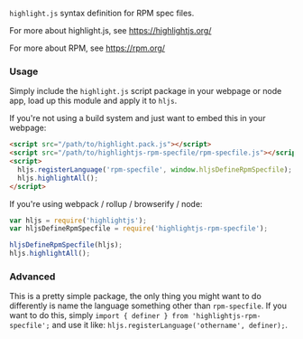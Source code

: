 `highlight.js` syntax definition for RPM spec files.

For more about highlight.js, see https://highlightjs.org/

For more about RPM, see https://rpm.org/

### Usage

Simply include the `highlight.js` script package in your webpage or node app, load up this module and apply it to `hljs`.

If you're not using a build system and just want to embed this in your webpage:

```html
<script src="/path/to/highlight.pack.js"></script>
<script src="/path/to/highlightjs-rpm-specfile/rpm-specfile.js"></script>
<script>
  hljs.registerLanguage('rpm-specfile', window.hljsDefineRpmSpecfile);
  hljs.highlightAll();
</script>
```

If you're using webpack / rollup / browserify / node:

```javascript
var hljs = require('highlightjs');
var hljsDefineRpmSpecfile = require('highlightjs-rpm-specfile');

hljsDefineRpmSpecfile(hljs);
hljs.highlightAll();
```

### Advanced

This is a pretty simple package, the only thing you might want to do differently is name the language something other than `rpm-specfile`. If you want to do this, simply `import { definer } from 'highlightjs-rpm-specfile';` and use it like: `hljs.registerLanguage('othername', definer);`.
